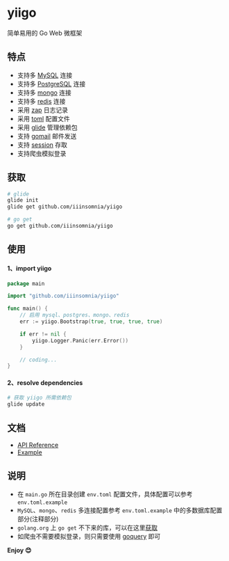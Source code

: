 yiigo
===

简单易用的 Go Web 微框架

## 特点

- 支持多 [MySQL](https://github.com/jmoiron/sqlx) 连接
- 支持多 [PostgreSQL](https://github.com/lib/pq) 连接
- 支持多 [mongo](http://labix.org/mgo) 连接
- 支持多 [redis](https://github.com/gomodule/redigo) 连接
- 采用 [zap](https://github.com/uber-go/zap) 日志记录
- 采用 [toml](https://github.com/pelletier/go-toml) 配置文件
- 采用 [glide](https://glide.sh) 管理依赖包
- 支持 [gomail](https://github.com/go-gomail/gomail) 邮件发送
- 支持 [session](http://www.gorillatoolkit.org/pkg/sessions) 存取
- 支持爬虫模拟登录

## 获取

```sh
# glide
glide init
glide get github.com/iiinsomnia/yiigo

# go get
go get github.com/iiinsomnia/yiigo
```

## 使用

#### 1、import yiigo

```go
package main

import "github.com/iiinsomnia/yiigo"

func main() {
    // 启用 mysql、postgres、mongo、redis
    err := yiigo.Bootstrap(true, true, true, true)

    if err != nil {
        yiigo.Logger.Panic(err.Error())
    }

    // coding...
}
```

#### 2、resolve dependencies

```sh
# 获取 yiigo 所需依赖包
glide update
```

## 文档

- [API Reference](https://godoc.org/github.com/IIInsomnia/yiigo)
- [Example](https://github.com/IIInsomnia/yiigo-example)

## 说明

- 在 `main.go` 所在目录创建 `env.toml` 配置文件，具体配置可以参考 `env.toml.example`
- `MySQL`、`mongo`、`redis` 多连接配置参考 `env.toml.example` 中的多数据库配置部分(注释部分)
- `golang.org` 上 `go get` 不下来的库，可以在这里[获取](https://github.com/golang)
- 如爬虫不需要模拟登录，则只需要使用 [goquery](https://github.com/PuerkitoBio/goquery) 即可

**Enjoy 😊**
